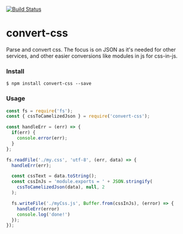 [![Build Status](https://travis-ci.org/DavideDaniel/convert-css.svg?branch=master)](https://travis-ci.org/DavideDaniel/convert-css)

# convert-css

Parse and convert css. The focus is on JSON as it's needed for other services, and other easier conversions like modules in js for css-in-js.

### Install

`$ npm install convert-css --save`

### Usage

```javascript
const fs = require('fs');
const { cssToCamelizedJson } = require('convert-css');

const handleErr = (err) => {
  if(err) {
    console.error(err);
  }
};

fs.readFile('./my.css', 'utf-8', (err, data) => {
  handleErr(err);

  const cssText = data.toString();
  const cssInJs = 'module.exports = ' + JSON.stringify(
    cssToCamelizedJson(data), null, 2
  );

  fs.writeFile('./myCss.js', Buffer.from(cssInJs), (error) => {
    handleErr(error)
    console.log('done!')
  });
});
```
